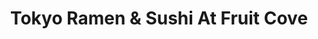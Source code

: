 ---
layout: place
title: "Tokyo Ramen & Sushi At Fruit Cove"
permalink: /florida/jacksonville/tokyo-ramen-sushi-at-fruit-cove.html
stateAbbr: FL
stateName: Florida
cityName: Jacksonville
seo:
  name: "Tokyo Ramen & Sushi At Fruit Cove"
  type: Restaurant
  links: https://tokyoramenburrito1.com/
description: "Looking for sushi in Jacksonville, Florida? Check out Tokyo Ramen & Sushi At Fruit Cove for a delightful Japanese dining experience. Enjoy a variety of sushi..."
place_id: ChIJxy8Cyl_O5YgR0-Dz-m3z91U
photos:
  - name: >-
      places/ChIJxy8Cyl_O5YgR0-Dz-m3z91U/photos/AeeoHcIp7pC-kUdaUzuf0Mn1au1LP_evekjLLZY1ZvTDd4JkpJrKoMzciW9fU5CnWhqOyXO3zb_LB69qowwxmP5Orw1KwZK7tT_eyl7EW39CJhwzBhd4VRSaORvGBnY3bUdnabLYIBJBtt8ZkK_l3p-g_mUzTyP9Cz8W-o4Z7ixeWhvp-WKQ2SHjo0KTpppD2OVPS5mZldqVAJNjjRT1vnhb3psZ1UksJCP7jJJsXNizfAcR-DQ_K8VLPLJVDNqlkTbW-VCZzmjwAdRSeJG8_IJXBMzQi3hjzByddCtNW_4G6K2HFZs87zxllkMKm_bUOk5KoPqAX314-r04fVEwEWHTSy1SHi8Ta80Ab9uhwU0iJQ-FyoxZ0vqv0Pc5Dy5WnJnsLAzZrZose5MgjVfsKXRANVjmHaeVaOR7HT4hQDOiYYJ_BD7S
    widthPx: 4032
    heightPx: 3024
    authorAttributions:
      - displayName: Rey C
        uri: https://maps.google.com/maps/contrib/114388876800918259432
        photoUri: >-
          https://lh3.googleusercontent.com/a-/ALV-UjXBQfudsHk49_bV662w8x2K5AxLR9Ab2IP-I4RyYa6idNMruXcN=s100-p-k-no-mo
    flagContentUri: >-
      https://www.google.com/local/imagery/report/?cb_client=maps_api_places.places_api&image_key=!1e10!2sCIHM0ogKEICAgIDRjZCJqwE&hl=en-US
    googleMapsUri: >-
      https://www.google.com/maps/place//data=!3m4!1e2!3m2!1sCIHM0ogKEICAgIDRjZCJqwE!2e10!4m2!3m1!1s0x88e5ce5fca022fc7:0x55f7f36dfaf3e0d3
  - name: >-
      places/ChIJxy8Cyl_O5YgR0-Dz-m3z91U/photos/AeeoHcI1iYv3a0Uj1VrsZyGyeoIbH3YhabqKrLFGEtz7kMDS3sK_CDGuyRJnxMwZU6S1pzOYRPelwuEAt8tEFn1PY9IYj2UPlbZiWjiNq4ypzZhhSVK5CqFACDylw4O6dwZ-VACIU6lX6kPG1YG7nXyauxJftx7TfU_NuGxxnsJ2eoV6FCMikH7ki4nYHai7-0kiMrHeLrpOAzQvbSws4fmtgIcmBsj4k6cdLFILE9pgsPw2g9hxddoX8feT6XXn_phSBj2QtmaajGJbosVer6EeU1C1XZjbL5sHOYPTRg2Q4LQ6VRsAx2-BaiSqblX-fCGq6ZhtIaYUnpG8HAnpGpzvKlaL8_hSp7L3rPviPAUyjMPtWGN5RExzMKaV5gmFLONaKI76vOdWrrt_fVmp6BhFnusgNKYjyDIze7MnRNsdIUqXlwcJ
    widthPx: 4800
    heightPx: 3200
    authorAttributions:
      - displayName: Linmin Fang (DJ'AM)
        uri: https://maps.google.com/maps/contrib/112714874946949313710
        photoUri: >-
          https://lh3.googleusercontent.com/a/ACg8ocIYWfOi2uouquIjCG-wksNo2FZcfI2R5u1BXL_AHJxP3Doouw=s100-p-k-no-mo
    flagContentUri: >-
      https://www.google.com/local/imagery/report/?cb_client=maps_api_places.places_api&image_key=!1e10!2sCIHM0ogKEICAgIDUlJzP3QE&hl=en-US
    googleMapsUri: >-
      https://www.google.com/maps/place//data=!3m4!1e2!3m2!1sCIHM0ogKEICAgIDUlJzP3QE!2e10!4m2!3m1!1s0x88e5ce5fca022fc7:0x55f7f36dfaf3e0d3
  - name: >-
      places/ChIJxy8Cyl_O5YgR0-Dz-m3z91U/photos/AeeoHcIufYbg6Rz3WFKTXU6XLoYkKNsnmAhtgB6OC4pB2uWdDSv7E750uS22-91cH-4NcBTrF4Yo-FMTWFMt_no-B37lmht2YI3LbEhwkNDoCFqOTBOPx6dz_cUcW62R9Skd9E-oWrg0qWGdcjKxjBGcfQeMj3CgTew3VI61P159pIs5Eht-BzXxJlhmrFY8Walt2INEGmyGHzUjjW-GR3b1ssdTZabwNDxra_R9khxJFrqchZKzI77fTZFwT7VLPTwjXm1pGF5tO9-OmJn0VJCWPt34W9HP7U71YrDFtCRlQRmwwt_pGAHvWMMPNhsVOp5bpI_Z5btwLhK47wxvIwZXkBKidq4bYLgPwG-p1Yf-4zJE2VT3cKOSUNiCtOUjK3ozjgqhCzmHHuFtbLG20zscErtEW0QvpV4PXcamcQzgMyF-Cw
    widthPx: 3024
    heightPx: 4032
    authorAttributions:
      - displayName: Lea P
        uri: https://maps.google.com/maps/contrib/100615040468608986265
        photoUri: >-
          https://lh3.googleusercontent.com/a-/ALV-UjVvp_VD5e3V194gChjmVrm3rvEBbwo54tHUEMScupE8HZF-lF-4TA=s100-p-k-no-mo
    flagContentUri: >-
      https://www.google.com/local/imagery/report/?cb_client=maps_api_places.places_api&image_key=!1e10!2sCIHM0ogKEICAgIDf0pbOfw&hl=en-US
    googleMapsUri: >-
      https://www.google.com/maps/place//data=!3m4!1e2!3m2!1sCIHM0ogKEICAgIDf0pbOfw!2e10!4m2!3m1!1s0x88e5ce5fca022fc7:0x55f7f36dfaf3e0d3
  - name: >-
      places/ChIJxy8Cyl_O5YgR0-Dz-m3z91U/photos/AeeoHcJx_QHsd3szfX-mrLahC5EUTacnkocVv-Mamzeem6c9T4C_1_grh9IJj3buf510LGBEN5JAPTtZ7oI5-1RxybrJY4HjOLP61p5Su3fchNA3b2xsC1kcb-jjJ8X5ZYHXBo3nmd7hqJgzfT1so1Ngev-lhmejZCR-gW4Fvw9nD2Jt4D7WDS17HeimNkItbBK7loSX-IrMYNpyyMcyu7UnCo_3wTw5Algx_hJuP25zyysMQ3WromYH7lUt6V6UPI6uvd9zEpqK5uZuKspVG0t6eqzbnhgE20Fl-k6xNBisKzlmXeN9AKlqf6k4P4KvXZnErXEiJ_6PaI_G773oIJqeizBENJf0injlfWhWTqcjf3Ga8YuT6Az2n7hP6waxr9NRMbi3ijB9ZxIV3Z26SGmryb_Okurs84dll2lKy3b0Hhxoowo
    widthPx: 4000
    heightPx: 2844
    authorAttributions:
      - displayName: Renda Hall
        uri: https://maps.google.com/maps/contrib/111242201419054056996
        photoUri: >-
          https://lh3.googleusercontent.com/a-/ALV-UjX1PysjNROoBMabrN-AIdHK-rwlEglbWr5UF_v6yJbGlLbbP-CL=s100-p-k-no-mo
    flagContentUri: >-
      https://www.google.com/local/imagery/report/?cb_client=maps_api_places.places_api&image_key=!1e10!2sCIHM0ogKEICAgIDXuKDPnQE&hl=en-US
    googleMapsUri: >-
      https://www.google.com/maps/place//data=!3m4!1e2!3m2!1sCIHM0ogKEICAgIDXuKDPnQE!2e10!4m2!3m1!1s0x88e5ce5fca022fc7:0x55f7f36dfaf3e0d3
  - name: >-
      places/ChIJxy8Cyl_O5YgR0-Dz-m3z91U/photos/AeeoHcJfWsfcYlq9j31SGT_xl3VMBAEfhyRML1G8K-EI9afcqPF7NchgGiYKr7Z0B6umu1so0U-JtV36VO-Kat_KeFqBRWHNbOIvmzhLuPYE1ei39QijhnAJvWnSTAAQ93RzA0s9COP-SXWk8H0vNv_h5iayZT_QOn13XSrpq_ZFno4xsrGghyYH0oAET1fpRuYFLeKbcgaw03xZyWvBvF8X8vJkgkZBAuIbCujMpD2nzEEL2uq5W7YenNOvh8hY0W9CcitjFek7V4dfP-PYdbzgMOSDrJ3g0tFvmlOSTZIOX8Ti1mq2guXWvEsWtnexryjJ1IFhQ3JFRygefcScAHs_gPlP3FXrOM76-0AxwIbxQCb4P3Wc-VjK5-5UIOnNVXKdLIHmAhZmmjQ1HV5N1cZtTixw1ptSFAmmiO3zosvSn4tVTg
    widthPx: 4032
    heightPx: 3024
    authorAttributions:
      - displayName: Jax Sean
        uri: https://maps.google.com/maps/contrib/117811551691510631304
        photoUri: >-
          https://lh3.googleusercontent.com/a-/ALV-UjXy2B_ICTHKtMh4X74XF8X6pg-WYj0HjgxdtSlpjWPeQmRXhjAnBA=s100-p-k-no-mo
    flagContentUri: >-
      https://www.google.com/local/imagery/report/?cb_client=maps_api_places.places_api&image_key=!1e10!2sCIHM0ogKEICAgICd0_WaeA&hl=en-US
    googleMapsUri: >-
      https://www.google.com/maps/place//data=!3m4!1e2!3m2!1sCIHM0ogKEICAgICd0_WaeA!2e10!4m2!3m1!1s0x88e5ce5fca022fc7:0x55f7f36dfaf3e0d3
  - name: >-
      places/ChIJxy8Cyl_O5YgR0-Dz-m3z91U/photos/AeeoHcJuz33FPnLbT32lR7CMyhXwzFHd5PQff08jwcCqswDwVQc-LgS_Co9KFBO0Yn9wuHZYduRnVZqH7JRyLWCZKrZHAuuO-r-PSKO8PAOvE31EUC0vzn5v4NYyFP2ddf39oF5SIHdet9u8uAPujuZX7PbXqf4T7nEuUZjmuzl41wUyo3gow0sizOahJdGQizARO2tDGoYKH7LCfcnWtPlhdhSvMvsDD-pv7H-3czRmg0H1Ti7Psw62Dhkdv6sa8qUz34AVJ0LiTgX44t2LMg5WyDHJ7ZTxYoFAnBG7yVx8aTa5c4C8ry6V35CwWBXb4Zolx7TekIMo8rx9gf6L4kJXbIjzzmO0fvaqlagmTCFfLUbJz_-GqoPlHRfjhwOBRzBqKgOU1kS19vpG9ENojaLkGx2vtKG3QXtKG9EcNf9aPO1Mqg
    widthPx: 3024
    heightPx: 4032
    authorAttributions:
      - displayName: JiM PiZarro
        uri: https://maps.google.com/maps/contrib/102479034086738920154
        photoUri: >-
          https://lh3.googleusercontent.com/a-/ALV-UjWiFl0vZpeWWQXvloMUXnCHwT-stToDTGYRahxfr4mB9_Cufyto0g=s100-p-k-no-mo
    flagContentUri: >-
      https://www.google.com/local/imagery/report/?cb_client=maps_api_places.places_api&image_key=!1e10!2sCIHM0ogKEICAgIDf4piEOQ&hl=en-US
    googleMapsUri: >-
      https://www.google.com/maps/place//data=!3m4!1e2!3m2!1sCIHM0ogKEICAgIDf4piEOQ!2e10!4m2!3m1!1s0x88e5ce5fca022fc7:0x55f7f36dfaf3e0d3
  - name: >-
      places/ChIJxy8Cyl_O5YgR0-Dz-m3z91U/photos/AeeoHcLI3Lm36he9V2jgzBR-ny7LQxSMxGIhmmYxDA0TfdiDcrjLp574FK5cFonyVXYX8WyQV71fSvo7VVmhZlCnbyVlwviQO4vj7hQGdmGKeRBZSSY8AJHI2p99TkA9Ree7OYzuTD6BXN9X71pWnuaS5ZhupJ9O2ZflpyF8-KtiHJfS75gQYNaSubC_Sa-82o8ZS5-HD6_fPBLjG9PjBRYHtIBwAR7BFSttnAxqhoyG1tfBDA6Dg7V8kW_Uy5R6FlUN8iDstEZTg6dFPKrTvtydaoynqpwZekOvOBnKKVUGSvWAaRvE98VCs9WXda0QqRmp7_zo9AxeNO_iR9Y-hOmJ5LJI2C4hkYqxl4EDlZHNtEKfN5r-aN6prpsWm7tfbwcJtEgg6K3td_udv7CkqBoIcbno2kH_x_tKsuxNERgae6FCphW8
    widthPx: 3024
    heightPx: 4032
    authorAttributions:
      - displayName: Linmin Fang (DJ'AM)
        uri: https://maps.google.com/maps/contrib/112714874946949313710
        photoUri: >-
          https://lh3.googleusercontent.com/a/ACg8ocIYWfOi2uouquIjCG-wksNo2FZcfI2R5u1BXL_AHJxP3Doouw=s100-p-k-no-mo
    flagContentUri: >-
      https://www.google.com/local/imagery/report/?cb_client=maps_api_places.places_api&image_key=!1e10!2sCIHM0ogKEICAgICExIjN4AE&hl=en-US
    googleMapsUri: >-
      https://www.google.com/maps/place//data=!3m4!1e2!3m2!1sCIHM0ogKEICAgICExIjN4AE!2e10!4m2!3m1!1s0x88e5ce5fca022fc7:0x55f7f36dfaf3e0d3
  - name: >-
      places/ChIJxy8Cyl_O5YgR0-Dz-m3z91U/photos/AeeoHcIlfYSOpkHLDVf9ugMcH8cvfKNt-URauSSt0126Y4ab5taybtuzuRI34QmjaRpIkLG36Ab-jsycjQEw45ZJDO0vEq3anhO6JGdUqwSzxsTKcFVA1imJjRp15ACVUIQLj67eDd7V0mAKwrBHMyy_83duDj3VzTIkFrWmvc1w0tUNF8P_cz1SdV9vM9asopZnjirNHlkl38XLoMOD6SmGEUE3GgUtkE2rY9LNE4arNQpWuTNSVzY-lGHscBu4ZXFCq4p7ibEOpbNwCq9E27V5VBaOP5vA5pj28KVMHIvamFSd7Ez4WXrAoTo1ReXaTH5jvzEePurD6yYRsjM61HSGlKJfACyF_Kz-3p32dSm6afGRYjqiWHKhIs6nU9IzhyRcrSqxkuLDlts4KnEIhu5SdaGIZgZsaUQecHoXH0SO1UklRA
    widthPx: 4000
    heightPx: 3000
    authorAttributions:
      - displayName: Renda Hall
        uri: https://maps.google.com/maps/contrib/111242201419054056996
        photoUri: >-
          https://lh3.googleusercontent.com/a-/ALV-UjX1PysjNROoBMabrN-AIdHK-rwlEglbWr5UF_v6yJbGlLbbP-CL=s100-p-k-no-mo
    flagContentUri: >-
      https://www.google.com/local/imagery/report/?cb_client=maps_api_places.places_api&image_key=!1e10!2sCIHM0ogKEICAgICN-sy1bQ&hl=en-US
    googleMapsUri: >-
      https://www.google.com/maps/place//data=!3m4!1e2!3m2!1sCIHM0ogKEICAgICN-sy1bQ!2e10!4m2!3m1!1s0x88e5ce5fca022fc7:0x55f7f36dfaf3e0d3
  - name: >-
      places/ChIJxy8Cyl_O5YgR0-Dz-m3z91U/photos/AeeoHcIFfJdyPtcWTBbERX_EyYy3BhjuZVtQi4julR8RI49rbnTitzlkOqgPsfwEHpY_XC5PUwgKiE2Fo5mnev_czjv8FGTFCd7tOKhgDdTk6NJ3pmqDGZotpexVDMUegpwuSPEmrW3C_pjTAhnddUKslbbjZ3uyjrOQ9ha4S1tpxnUAkKU1lF8g06TefJR_J3rVvPhGQm4Pku9xvW038O2nfgtx5jsMv_7DV-XNFvJih7ZJ0c2XK--xw2-7oSrGDqtWGY861Ynldqrbk4kqjlXpix5XMX3wsg5kxpNUSJ5Ya4ZcBndoQeNncT2f4dwrnK7rbcKs2OkJ7PpPhZSoHauL-EmJRCoWZkaH2lxReOYzg9t4VuBrpCo_0yJHuFsSIfF3DTKm3XTCWlEW8ELZCTIxa44C5jB4-5VwZIkoYHar6ak
    widthPx: 3024
    heightPx: 4032
    authorAttributions:
      - displayName: Lea P
        uri: https://maps.google.com/maps/contrib/100615040468608986265
        photoUri: >-
          https://lh3.googleusercontent.com/a-/ALV-UjVvp_VD5e3V194gChjmVrm3rvEBbwo54tHUEMScupE8HZF-lF-4TA=s100-p-k-no-mo
    flagContentUri: >-
      https://www.google.com/local/imagery/report/?cb_client=maps_api_places.places_api&image_key=!1e10!2sCIHM0ogKEICAgICvhMvZQA&hl=en-US
    googleMapsUri: >-
      https://www.google.com/maps/place//data=!3m4!1e2!3m2!1sCIHM0ogKEICAgICvhMvZQA!2e10!4m2!3m1!1s0x88e5ce5fca022fc7:0x55f7f36dfaf3e0d3
  - name: >-
      places/ChIJxy8Cyl_O5YgR0-Dz-m3z91U/photos/AeeoHcLkOFereKy1nT03wtll1SoNoPuI52wGQo3w2R8OIag_0uajW_eCR_5zWKLmFGaJURQHDO0cdyRZPbCYKGpmDLpEFrv6POdElzUvMBGqYvaqN2JKN13g5MNLTG8buzpJN6qIxhgGKIoZhJm21I753Og8ic0THXtmPZHoY-UNUxNfvsFXvGiGW13Qv3X4HSQPN9MA7lW0t2EsMsq_CxeuvlW1k2hCJQ5mq7KXnnuX5A2hxjKfL1fZdYcDbRfX1IR0ZvJtUHRuYdvT3Wz4Bdr2evi1fTc-rwHJkDDoXJuLBrnWKJjgQHgENWqDHjtbTu_qPWqWVrLKh5WPyMBuQC49rqjU_N3vKTTy95V_1guh_O8eNI7yqW_DBJR1zRys579nR2wRDPg0o4r199t5gRRpn7E1cdwa9yH_VGcQEA
    widthPx: 3024
    heightPx: 4032
    authorAttributions:
      - displayName: Lea P
        uri: https://maps.google.com/maps/contrib/100615040468608986265
        photoUri: >-
          https://lh3.googleusercontent.com/a-/ALV-UjVvp_VD5e3V194gChjmVrm3rvEBbwo54tHUEMScupE8HZF-lF-4TA=s100-p-k-no-mo
    flagContentUri: >-
      https://www.google.com/local/imagery/report/?cb_client=maps_api_places.places_api&image_key=!1e10!2sCIHM0ogKEICAgICvhMtZ&hl=en-US
    googleMapsUri: >-
      https://www.google.com/maps/place//data=!3m4!1e2!3m2!1sCIHM0ogKEICAgICvhMtZ!2e10!4m2!3m1!1s0x88e5ce5fca022fc7:0x55f7f36dfaf3e0d3
address: '450 State Rd 13 N #105, Jacksonville, FL 32259, USA'
street: '450 State Rd 13 N #105'
city: Jacksonville
state: FL
zip: '32259'
country: USA
neighborhood: null
latitude: '30.119908'
longitude: '-81.626774'
accessibility_options:
  wheelchairAccessibleParking: true
  wheelchairAccessibleEntrance: true
  wheelchairAccessibleRestroom: true
  wheelchairAccessibleSeating: true
business_status: OPERATIONAL
name: Tokyo Ramen & Sushi At Fruit Cove
google_maps_links:
  directionsUri: >-
    https://www.google.com/maps/dir//''/data=!4m7!4m6!1m1!4e2!1m2!1m1!1s0x88e5ce5fca022fc7:0x55f7f36dfaf3e0d3!3e0
  placeUri: https://maps.google.com/?cid=6194687466158678227
  writeAReviewUri: >-
    https://www.google.com/maps/place//data=!4m3!3m2!1s0x88e5ce5fca022fc7:0x55f7f36dfaf3e0d3!12e1
  reviewsUri: >-
    https://www.google.com/maps/place//data=!4m4!3m3!1s0x88e5ce5fca022fc7:0x55f7f36dfaf3e0d3!9m1!1b1
  photosUri: >-
    https://www.google.com/maps/place//data=!4m3!3m2!1s0x88e5ce5fca022fc7:0x55f7f36dfaf3e0d3!10e5
primary_type: Sushi Restaurant
opening_hours:
  regular: null
  current: null
secondary_opening_hours:
  regular:
    weekdayDescriptions: null
    type: null
  current:
    weekdayDescriptions: null
    type: null
phone: (904) 602-9999
price_level: null
price_range: $10 &ndash; $20
rating: '4.5'
rating_count: 276
website: https://tokyoramenburrito1.com/
reviews:
  - name: >-
      places/ChIJxy8Cyl_O5YgR0-Dz-m3z91U/reviews/ChZDSUhNMG9nS0VJQ0FnSUN2cjlxQVF3EAE
    relativePublishTimeDescription: 3 months ago
    rating: 5
    text:
      text: >-
        My wife and I always enjoy our lunches here. Each time, we order and
        share a ramen and hibachi which never disappoints. The Saturday lunch
        specials are a great deal, making it even better. We also like to order
        a couple of sushi rolls to complete the meal. The service is always
        excellent too.
      languageCode: en
    originalText:
      text: >-
        My wife and I always enjoy our lunches here. Each time, we order and
        share a ramen and hibachi which never disappoints. The Saturday lunch
        specials are a great deal, making it even better. We also like to order
        a couple of sushi rolls to complete the meal. The service is always
        excellent too.
      languageCode: en
    authorAttribution:
      displayName: JiM PiZarro
      uri: https://www.google.com/maps/contrib/102479034086738920154/reviews
      photoUri: >-
        https://lh3.googleusercontent.com/a-/ALV-UjWiFl0vZpeWWQXvloMUXnCHwT-stToDTGYRahxfr4mB9_Cufyto0g=s128-c0x00000000-cc-rp-mo-ba7
    publishTime: '2024-12-16T01:28:25.551627Z'
    flagContentUri: >-
      https://www.google.com/local/review/rap/report?postId=ChZDSUhNMG9nS0VJQ0FnSUN2cjlxQVF3EAE&d=17924085&t=1
    googleMapsUri: >-
      https://www.google.com/maps/reviews/data=!4m6!14m5!1m4!2m3!1sChZDSUhNMG9nS0VJQ0FnSUN2cjlxQVF3EAE!2m1!1s0x88e5ce5fca022fc7:0x55f7f36dfaf3e0d3
  - name: >-
      places/ChIJxy8Cyl_O5YgR0-Dz-m3z91U/reviews/ChdDSUhNMG9nS0VJQ0FnSURmMHBiTzd3RRAB
    relativePublishTimeDescription: 3 months ago
    rating: 4
    text:
      text: >-
        I think we have been here 3 times in the last 2 months! LOL! We
        obviously love this place!


        The restaurant is clean and service is always fast. Another reason we
        keep on going back is not only their delicious food but they are also
        affordable! We have tried their Tokyo, Beef & Cha-Shu Ramens and all
        were very tasty. Although the Cha-Shu pork was a bit on the chewy side.
        We also enjoyed their chicken, shrimp & scallops hibachi. We also tried
        the beef but it was a bit tough. One of the best deals they have is
        their sushi. You pay $10.95 for any 2 type of rolls valued $7.25 and
        under! So yeah, that is why we keep on returning!
      languageCode: en
    originalText:
      text: >-
        I think we have been here 3 times in the last 2 months! LOL! We
        obviously love this place!


        The restaurant is clean and service is always fast. Another reason we
        keep on going back is not only their delicious food but they are also
        affordable! We have tried their Tokyo, Beef & Cha-Shu Ramens and all
        were very tasty. Although the Cha-Shu pork was a bit on the chewy side.
        We also enjoyed their chicken, shrimp & scallops hibachi. We also tried
        the beef but it was a bit tough. One of the best deals they have is
        their sushi. You pay $10.95 for any 2 type of rolls valued $7.25 and
        under! So yeah, that is why we keep on returning!
      languageCode: en
    authorAttribution:
      displayName: Lea P
      uri: https://www.google.com/maps/contrib/100615040468608986265/reviews
      photoUri: >-
        https://lh3.googleusercontent.com/a-/ALV-UjVvp_VD5e3V194gChjmVrm3rvEBbwo54tHUEMScupE8HZF-lF-4TA=s128-c0x00000000-cc-rp-mo-ba7
    publishTime: '2025-01-05T06:42:50.735675Z'
    flagContentUri: >-
      https://www.google.com/local/review/rap/report?postId=ChdDSUhNMG9nS0VJQ0FnSURmMHBiTzd3RRAB&d=17924085&t=1
    googleMapsUri: >-
      https://www.google.com/maps/reviews/data=!4m6!14m5!1m4!2m3!1sChdDSUhNMG9nS0VJQ0FnSURmMHBiTzd3RRAB!2m1!1s0x88e5ce5fca022fc7:0x55f7f36dfaf3e0d3
  - name: >-
      places/ChIJxy8Cyl_O5YgR0-Dz-m3z91U/reviews/ChZDSUhNMG9nS0VJQ0FnSUN6c2N6TFN3EAE
    relativePublishTimeDescription: 5 months ago
    rating: 5
    text:
      text: >-
        Great restaurant and tried their take out tonight... excellent! Packaged
        well and was still hot when we got home 😁💗

        And thank you! The Honey Crab bites were delicious!!


        Update... we eat here twice a week nowadays 🤣 Sooooo good!!  We really
        like the owner too, she's great
      languageCode: en
    originalText:
      text: >-
        Great restaurant and tried their take out tonight... excellent! Packaged
        well and was still hot when we got home 😁💗

        And thank you! The Honey Crab bites were delicious!!


        Update... we eat here twice a week nowadays 🤣 Sooooo good!!  We really
        like the owner too, she's great
      languageCode: en
    authorAttribution:
      displayName: Nancy Coughlin
      uri: https://www.google.com/maps/contrib/117310390615355785582/reviews
      photoUri: >-
        https://lh3.googleusercontent.com/a-/ALV-UjVYNdsJeIZhrXqgDIuIbWMuUmYgE8FY_lFwX6h2JjJ5c60pA0AC=s128-c0x00000000-cc-rp-mo-ba4
    publishTime: '2024-10-18T23:07:11.234763Z'
    flagContentUri: >-
      https://www.google.com/local/review/rap/report?postId=ChZDSUhNMG9nS0VJQ0FnSUN6c2N6TFN3EAE&d=17924085&t=1
    googleMapsUri: >-
      https://www.google.com/maps/reviews/data=!4m6!14m5!1m4!2m3!1sChZDSUhNMG9nS0VJQ0FnSUN6c2N6TFN3EAE!2m1!1s0x88e5ce5fca022fc7:0x55f7f36dfaf3e0d3
  - name: >-
      places/ChIJxy8Cyl_O5YgR0-Dz-m3z91U/reviews/ChZDSUhNMG9nS0VJQ0FnSUM5MWJ5ZENnEAE
    relativePublishTimeDescription: a year ago
    rating: 5
    text:
      text: >-
        I can’t say enough things good about this place because they are just so
        fantastic. Everybody here has a smile on their face and the service is
        so good and the food is beyond belief. It is excellent everything that
        they serve and I have been coming here now for over a year- every
        experience is beautiful.  I love this place and I highly recommend it. I
        am providing a picture of a takeout today but the food that I’ve eaten
        indoors is equally fantastic. I will update this review as I continue my
        journey with Tokyo in St. John’s. They are wonderful OK this is what I
        wrote. Oh my goodness thank you so friendly exciting people that care
        about delivering quality food. You need to try this place if you have
        not.
      languageCode: en
    originalText:
      text: >-
        I can’t say enough things good about this place because they are just so
        fantastic. Everybody here has a smile on their face and the service is
        so good and the food is beyond belief. It is excellent everything that
        they serve and I have been coming here now for over a year- every
        experience is beautiful.  I love this place and I highly recommend it. I
        am providing a picture of a takeout today but the food that I’ve eaten
        indoors is equally fantastic. I will update this review as I continue my
        journey with Tokyo in St. John’s. They are wonderful OK this is what I
        wrote. Oh my goodness thank you so friendly exciting people that care
        about delivering quality food. You need to try this place if you have
        not.
      languageCode: en
    authorAttribution:
      displayName: Kristen Adams
      uri: https://www.google.com/maps/contrib/103746218907237794832/reviews
      photoUri: >-
        https://lh3.googleusercontent.com/a-/ALV-UjWWK5JM0oNfHIJgL7i3hrNCw92LxFBXoR5APD6L6qbqqqKhIYw=s128-c0x00000000-cc-rp-mo-ba3
    publishTime: '2024-04-02T05:44:29.131334Z'
    flagContentUri: >-
      https://www.google.com/local/review/rap/report?postId=ChZDSUhNMG9nS0VJQ0FnSUM5MWJ5ZENnEAE&d=17924085&t=1
    googleMapsUri: >-
      https://www.google.com/maps/reviews/data=!4m6!14m5!1m4!2m3!1sChZDSUhNMG9nS0VJQ0FnSUM5MWJ5ZENnEAE!2m1!1s0x88e5ce5fca022fc7:0x55f7f36dfaf3e0d3
  - name: >-
      places/ChIJxy8Cyl_O5YgR0-Dz-m3z91U/reviews/ChdDSUhNMG9nS0VJQ0FnSURaX09hQzFRRRAB
    relativePublishTimeDescription: a year ago
    rating: 5
    text:
      text: >-
        The place is very friendly, Loved the food! Their Fried Shumai is just
        the right amount of crunchiness. same with the Shrimp Tempura roll,
        Shrimp fried rice was really good. got full pretty quickly!
      languageCode: en
    originalText:
      text: >-
        The place is very friendly, Loved the food! Their Fried Shumai is just
        the right amount of crunchiness. same with the Shrimp Tempura roll,
        Shrimp fried rice was really good. got full pretty quickly!
      languageCode: en
    authorAttribution:
      displayName: Jack-OH-Lantern5 (제시카)
      uri: https://www.google.com/maps/contrib/107281646650838604647/reviews
      photoUri: >-
        https://lh3.googleusercontent.com/a-/ALV-UjWnxC7ndwY0ghrWsGoJbsAa2N3pKpZ6vaekW_vz9g9nqINvFBDTuw=s128-c0x00000000-cc-rp-mo-ba2
    publishTime: '2023-09-26T20:06:05.679141Z'
    flagContentUri: >-
      https://www.google.com/local/review/rap/report?postId=ChdDSUhNMG9nS0VJQ0FnSURaX09hQzFRRRAB&d=17924085&t=1
    googleMapsUri: >-
      https://www.google.com/maps/reviews/data=!4m6!14m5!1m4!2m3!1sChdDSUhNMG9nS0VJQ0FnSURaX09hQzFRRRAB!2m1!1s0x88e5ce5fca022fc7:0x55f7f36dfaf3e0d3
parking_options:
  freeParkingLot: true
  freeStreetParking: true
payment_options:
  acceptsCreditCards: true
  acceptsDebitCards: true
  acceptsCashOnly: false
  acceptsNfc: true
allow_dogs: null
curbside_pickup: null
delivery: true
dine_in: true
good_for_children: true
good_for_groups: true
good_for_sports: null
live_music: false
menu_for_children: true
outdoor_seating: false
reservable: true
restroom: true
serves_beer: true
serves_breakfast: null
serves_brunch: null
serves_cocktails: null
serves_coffee: null
serves_dinner: true
serves_dessert: true
serves_lunch: true
serves_vegetarian_food: true
serves_wine: true
takeout: true
summary: null

---